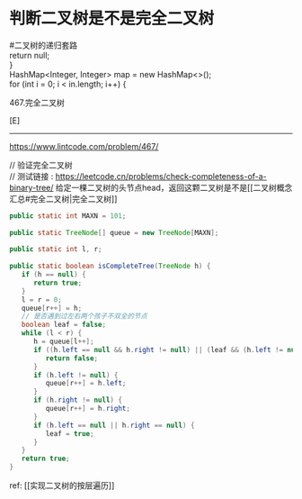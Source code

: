 # 判断二叉树是不是完全二叉树

#二叉树的递归套路   
   return null;  
}  
HashMap<Integer, Integer> map = new HashMap<>();  
for (int i = 0; i < in.length; i++) {

467.完全二叉树

[E]

---
https://www.lintcode.com/problem/467/

// 验证完全二叉树  
// 测试链接 : https://leetcode.cn/problems/check-completeness-of-a-binary-tree/
给定一棵二叉树的头节点head，返回这颗二叉树是不是[[二叉树概念汇总#完全二叉树|完全二叉树]]
```java
public static int MAXN = 101;  
  
public static TreeNode[] queue = new TreeNode[MAXN];  
  
public static int l, r;  
  
public static boolean isCompleteTree(TreeNode h) {  
   if (h == null) {  
      return true;  
   }  
   l = r = 0;  
   queue[r++] = h;  
   // 是否遇到过左右两个孩子不双全的节点  
   boolean leaf = false;  
   while (l < r) {  
      h = queue[l++];  
      if ((h.left == null && h.right != null) || (leaf && (h.left != null || h.right != null))) {  
         return false;  
      }  
      if (h.left != null) {  
         queue[r++] = h.left;  
      }  
      if (h.right != null) {  
         queue[r++] = h.right;  
      }  
      if (h.left == null || h.right == null) {  
         leaf = true;  
      }  
   }  
   return true;  
}
```
ref: [[实现二叉树的按层遍历]]  

